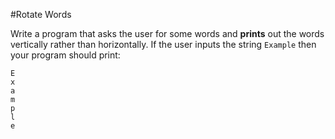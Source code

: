 #Rotate Words

Write a program that asks the user for some words and **prints** out the words vertically rather 
than horizontally. If the user inputs the string `Example` then your program should print:

```
E
x
a
m
p
l
e
```
